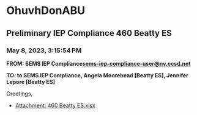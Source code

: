 # OhuvhDonABU
## Preliminary IEP Compliance 460 Beatty ES
### May 8, 2023, 3:15:54 PM
**FROM: SEMS IEP Compliance<sems-iep-compliance-user@nv.ccsd.net>**

**TO: to SEMS IEP Compliance, Angela Moorehead [Beatty ES], Jennifer Lepore [Beatty ES]**


Greetings, 





* [Attachment: 460 Beatty ES.xlsx](OhuvhDonABU-attachment-1.xlsx)
